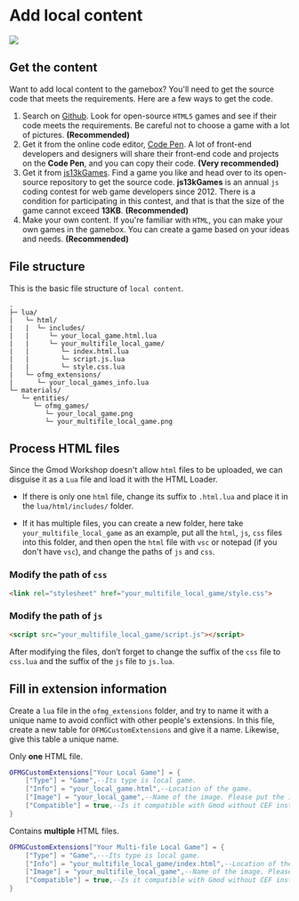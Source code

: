 # Add local content

![](https://obscureimage.netlify.app/posts/20240114192608_1.jpg)

## Get the content

Want to add local content to the gamebox? You'll need to get the source code that meets the requirements. Here are a few ways to get the code.

1. Search on [Github](https://github.com/). Look for open-source `HTML5` games and see if their code meets the requirements. Be careful not to choose a game with a lot of pictures. **(Recommended)**
2. Get it from the online code editor, [Code Pen](https://codepen.io/). A lot of front-end developers and designers will share their front-end code and projects on the **Code Pen**, and you can copy their code. **(Very recommended)**
3. Get it from [js13kGames](https://js13kgames.com/). Find a game you like and head over to its open-source repository to get the source code. **js13kGames** is an annual `js` coding contest for web game developers since 2012. There is a condition for participating in this contest, and that is that the size of the game cannot exceed **13KB**. **(Recommended)**
4. Make your own content. If you're familiar with `HTML`, you can make your own games in the gamebox. You can create a game based on your ideas and needs. **(Recommended)**

## File structure

This is the basic file structure of `local content`.

```
.
├─ lua/
|   └─ html/
|   |  └─ includes/
|   |     └─ your_local_game.html.lua
|   |     └─ your_multifile_local_game/
|   |        └─ index.html.lua
|   |        └─ script.js.lua
|   |        └─ style.css.lua
|   └─ ofmg_extensions/
|      └─ your_local_games_info.lua
└─ materials/
   └─ entities/
      └─ ofmg_games/
         └─ your_local_game.png
         └─ your_multifile_local_game.png
```

## Process HTML files

Since the Gmod Workshop doesn't allow `html` files to be uploaded, we can disguise it as a `Lua` file and load it with the HTML Loader.

- If there is only one `html` file, change its suffix to `.html.lua` and place it in the `lua/html/includes/` folder.

- If it has multiple files, you can create a new folder, here take `your_multifile_local_game` as an example, put all the `html`, `js`, `css` files into this folder, and then open the `html` file with `vsc` or notepad (if you don't have `vsc`), and change the paths of `js` and `css`.


### Modify the path of `css`

```html
<link rel="stylesheet" href="your_multifile_local_game/style.css">
```

### Modify the path of `js`

```html
<script src="your_multifile_local_game/script.js"></script>
```

After modifying the files, don’t forget to change the suffix of the `css` file to `css.lua` and the suffix of the `js` file to `js.lua`.

## Fill in extension information

Create a `lua` file in the `ofmg_extensions` folder, and try to name it with a unique name to avoid conflict with other people's extensions. In this file, create a new table for `OFMGCustomExtensions` and give it a name. Likewise, give this table a unique name.

Only **one** HTML file.

```lua
OFMGCustomExtensions["Your Local Game"] = {
    ["Type"] = "Game",--Its type is local game.
    ["Info"] = "your_local_game.html",--Location of the game.
    ["Image"] = "your_local_game",--Name of the image. Please put the 128*128 preview image in the entities/ofmg_games folder.
    ["Compatible"] = true,--Is it compatible with Gmod without CEF installed?
}
```

Contains **multiple** HTML files.

```lua
OFMGCustomExtensions["Your Multi-file Local Game"] = {
    ["Type"] = "Game",---Its type is local game.
    ["Info"] = "your_multifile_local_game/index.html",--Location of the game.
    ["Image"] = "your_multifile_local_game",--Name of the image. Please put the 128*128 preview image in the entities/ofmg_games folder.
    ["Compatible"] = true,--Is it compatible with Gmod without CEF installed?
}
```
